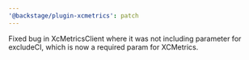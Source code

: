 ```yaml
---
'@backstage/plugin-xcmetrics': patch
---
```


Fixed bug in XcMetricsClient where it was not including parameter for excludeCI, which is now a required param for XCMetrics.
